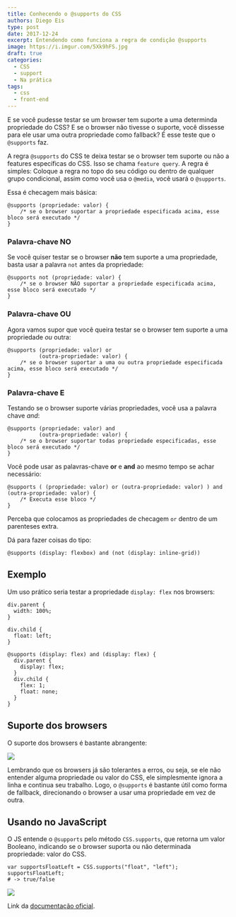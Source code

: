 ```yaml
---
title: Conhecendo o @supports do CSS
authors: Diego Eis
type: post
date: 2017-12-24
excerpt: Entendendo como funciona a regra de condição @supports
image: https://i.imgur.com/5Xk9hFS.jpg
draft: true
categories:
  - CSS
  - support
  - Na prática
tags:
  - css
  - front-end
---
```


E se você pudesse testar se um browser tem suporte a uma determinda propriedade do CSS? E se o browser não tivesse o suporte, você dissesse para ele usar uma outra propriedade como fallback? É esse teste que o `@supports` faz.

A regra `@supports` do CSS te deixa testar se o browser tem suporte ou não a features específicas do CSS. Isso se chama `feature query`. A regra é simples: Coloque a regra no topo do seu código ou dentro de qualquer grupo condicional, assim como você usa o `@media`, você usará o `@supports`. 

Essa é checagem mais básica:

```
@supports (propriedade: valor) {
	/* se o browser suportar a propriedade especificada acima, esse bloco será executado */
}
```

### Palavra-chave NO
Se você quiser testar se o browser **não** tem suporte a uma propriedade, basta usar a palavra `not` antes da propriedade:

```
@supports not (propriedade: valor) {
	/* se o browser NÃO suportar a propriedade especificada acima, esse bloco será executado */
}
```

### Palavra-chave OU
Agora vamos supor que você queira testar se o browser tem suporte a uma propriedade *ou* outra:

```
@supports (propriedade: valor) or
          (outra-propriedade: valor) {
	/* se o browser suportar a uma ou outra propriedade especificada acima, esse bloco será executado */
}
```

### Palavra-chave E
Testando se o browser suporte várias propriedades, você usa a palavra chave *and*:

```
@supports (propriedade: valor) and
          (outra-propriedade: valor) {
	/* se o browser suportar todas propriedade especificadas, esse bloco será executado */
}
```

Você pode usar as palavras-chave **or** e **and** ao mesmo tempo se achar necessário:

```
@supports ( (propriedade: valor) or (outra-propriedade: valor) ) and (outra-propriedade: valor) {
	/* Executa esse bloco */
}
```

Perceba que colocamos as propriedades de checagem `or` dentro de um parenteses extra.

Dá para fazer coisas do tipo:

```
@supports (display: flexbox) and (not (display: inline-grid))
```

## Exemplo
Um uso prático seria testar a propriedade `display: flex` nos browsers:

```
div.parent {
  width: 100%;
}

div.child {
  float: left;
}

@supports (display: flex) and (display: flex) {
  div.parent {
    display: flex;
  }
  div.child {
    flex: 1;
    float: none;
  }
}
```

## Suporte dos browsers
O suporte dos browsers é bastante abrangente:

[![](https://i.imgur.com/WBXrPNp.png)](https://caniuse.com/#search=%40support)

Lembrando que os browsers já são tolerantes a erros, ou seja, se ele não entender alguma propriedade ou valor do CSS, ele simplesmente ignora a linha e continua seu trabalho. Logo, o `@supports` é bastante útil como forma de fallback, direcionando o browser a usar uma propriedade em vez de outra.

## Usando no JavaScript
O JS entende o `@supports` pelo método `CSS.supports`, que retorna um valor Booleano, indicando se o browser suporta ou não determinada propriedade: valor do CSS.

```
var supportsFloatLeft = CSS.supports("float", "left");
supportsFloatLeft;
# -> true/false
```

![](https://i.imgur.com/bOc8Gza.gif)


Link da [documentação oficial](https://drafts.csswg.org/css-conditional-3/#at-supports).